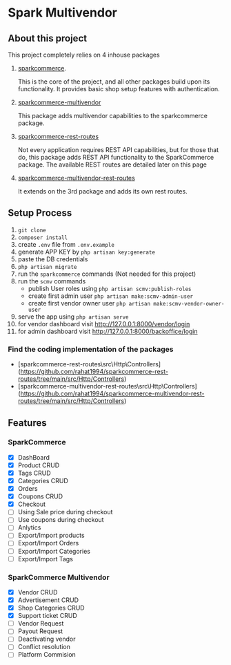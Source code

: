 # Spark Multivendor
## About this project

This project completely relies on 4 inhouse packages

1. [sparkcommerce](https://github.com/rahat1994/sparkCommerce).
   
    This is the core of the project, and all other packages build upon its functionality. It provides basic shop setup features with authentication.
2. [sparkcommerce-multivendor](https://github.com/rahat1994/sparkCommerce-multivendor)

    This package adds multivendor capabilities to the sparkcommerce package.
3. [sparkcommerce-rest-routes](https://github.com/rahat1994/sparkCommerce-rest-routes)

    Not every application requires REST API capabilities, but for those that do, this package adds REST API functionality to the SparkCommerce package. The available REST routes are detailed later on this page
4. [sparkcommerce-multivendor-rest-routes](https://github.com/rahat1994/sparkCommerce-multivendor-rest-routes)

    It extends on the 3rd package and adds its own rest routes.

## Setup Process
1. `git clone`
2. `composer install`
3. create `.env` file from `.env.example`
4. generate APP KEY by `php artisan key:generate`
5. paste the DB credentials
6. `php artisan migrate`
7. run the `sparkcommerce` commands (Not needed for this project)
8. run the `scmv` commands
    * publish User roles using `php artisan scmv:publish-roles`
    * create first admin user `php artisan make:scmv-admin-user`
    * create first vendor owner user `php artisan make:scmv-vendor-owner-user`
9. serve the app using `php artisan serve`
10. for vendor dashboard visit http://127.0.0.1:8000/vendor/login
11. for admin dashboard visit http://127.0.0.1:8000/backoffice/login

### Find the coding implementation of the packages

* [sparkcommerce-rest-routes\src\Http\Controllers\](https://github.com/rahat1994/sparkcommerce-rest-routes/tree/main/src/Http/Controllers)
* [sparkcommerce-multivendor-rest-routes\src\Http\Controllers\](https://github.com/rahat1994/sparkcommerce-multivendor-rest-routes/tree/main/src/Http/Controllers)

## Features

### SparkCommerce
- [x] DashBoard
- [x] Product CRUD
- [x] Tags CRUD
- [x] Categories CRUD
- [x] Orders
- [x] Coupons CRUD 
- [x] Checkout
- [ ] Using Sale price during checkout
- [ ] Use coupons during checkout
- [ ] Anlytics
- [ ] Export/Import products
- [ ] Export/Import Orders
- [ ] Export/Import Categories
- [ ] Export/Import Tags

### SparkCommerce Multivendor
- [x] Vendor CRUD
- [x] Advertisement CRUD
- [x] Shop Categories CRUD
- [x] Support ticket CRUD
- [ ] Vendor Request
- [ ] Payout Request
- [ ] Deactivating vendor
- [ ] Conflict resolution
- [ ] Platform Commision
